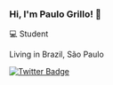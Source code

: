### Hi, I'm Paulo Grillo! 👋

💻 Student

Living in Brazil, São Paulo

[![Twitter Badge](https://img.shields.io/twitter/url?style=social&url=https%3A%2F%2Ftwitter.com%2FPauloGrillo94https://twitter.com/PauloGrillo94)](https://twitter.com/PauloGrillo94)
